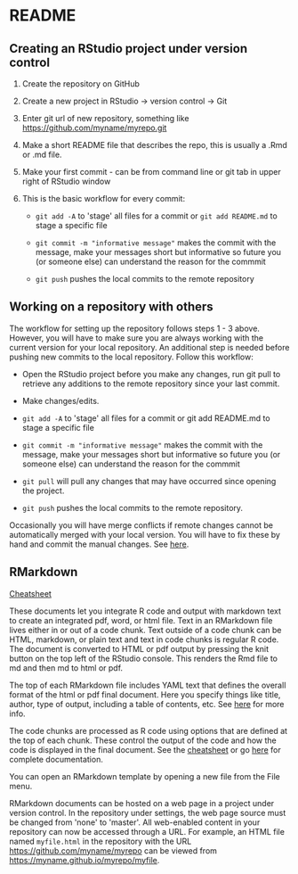 # README

## Creating an RStudio project under version control

1. Create the repository on GitHub

1. Create a new project in RStudio -> version control -> Git

1. Enter git url of new repository, something like https://github.com/myname/myrepo.git

1. Make a short README file that describes the repo, this is usually a .Rmd or .md file.

1. Make your first commit - can be from command line or git tab in upper right of RStudio window

1. This is the basic workflow for every commit:

     * `git add -A` to 'stage' all files for a commit or `git add README.md` to stage a specific file

     * `git commit -m "informative message"` makes the commit with the message, make your messages short but informative so future you (or someone else) can understand the reason for the commmit

     * `git push` pushes the local commits to the remote repository

## Working on a repository with others

The workflow for setting up the repository follows steps 1 - 3 above. However, you will have to make sure you are always working with the current version for your local repository. An additional step is needed before pushing new commits to the local repository. Follow this workflow:

* Open the RStudio project before you make any changes, run git pull to retrieve any additions to the remote repository since your last commit.

* Make changes/edits.

* `git add -A` to 'stage' all files for a commit or git add README.md to stage a specific file

* `git commit -m "informative message"` makes the commit with the message, make your messages short but informative so future you (or someone else) can understand the reason for the commmit

* `git pull` will pull any changes that may have occurred since opening the project.

* `git push` pushes the local commits to the remote repository.

Occasionally you will have merge conflicts if remote changes cannot be automatically merged with your local version. You will have to fix these by hand and commit the manual changes. See [here](https://www.git-tower.com/learn/git/ebook/en/command-line/advanced-topics/merge-conflicts).

## RMarkdown

[Cheatsheet](https://www.rstudio.com/wp-content/uploads/2015/02/rmarkdown-cheatsheet.pdf)

These documents let you integrate R code and output with markdown text to create an integrated pdf, word, or html file. Text in an RMarkdown file lives either in or out of a code chunk. Text outside of a code chunk can be HTML, markdown, or plain text and text in code chunks is regular R code. The document is converted to HTML or pdf output by pressing the knit button on the top left of the RStudio console. This renders the Rmd file to md and then md to html or pdf.

The top of each RMarkdown file includes YAML text that defines the overall format of the html or pdf final document. Here you specify things like title, author, type of output, including a table of contents, etc. See [here](http://rmarkdown.rstudio.com/html_document_format.html#overview) for more info.

The code chunks are processed as R code using options that are defined at the top of each chunk. These control the output of the code and how the code is displayed in the final document. See the [cheatsheet](https://www.rstudio.com/wp-content/uploads/2015/02/rmarkdown-cheatsheet.pdf) or go [here](https://yihui.name/knitr/options/) for complete documentation.

You can open an RMarkdown template by opening a new file from the File menu.

RMarkdown documents can be hosted on a web page in a project under version control. In the repository under settings, the web page source must be changed from 'none' to 'master'. All web-enabled content in your repository can now be accessed through a URL. For example, an HTML file named `myfile.html` in the repository with the URL https://github.com/myname/myrepo can be viewed from  https://myname.github.io/myrepo/myfile.
